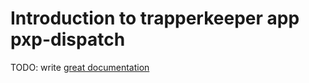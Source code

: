 # Introduction to trapperkeeper app pxp-dispatch

TODO: write [great documentation](http://jacobian.org/writing/great-documentation/what-to-write/)
